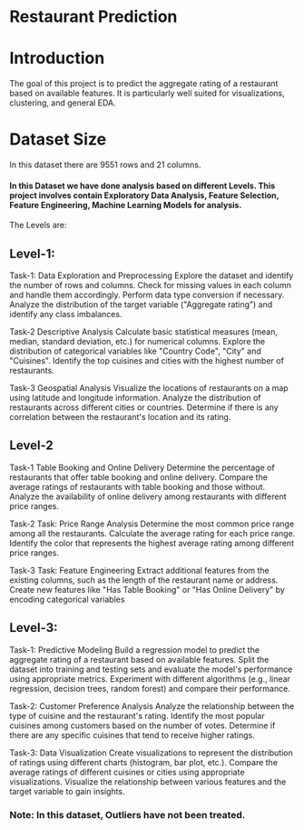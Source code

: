 # Restaurant Prediction

# Introduction
The goal of this project is to predict the aggregate rating of a restaurant based on available features. It is particularly well suited for visualizations, clustering, and general EDA.

# Dataset Size
In this dataset there are 9551 rows  and 21 columns.

#### In this Dataset we have done analysis based on different Levels. This project involves contain Exploratory Data Analysis, Feature Selection, Feature Engineering, Machine Learning Models for analysis. 
The Levels are:

## Level-1:
Task-1: 
Data Exploration and Preprocessing
Explore the dataset and identify the number of rows and columns.
Check for missing values in each column and handle them accordingly.
Perform data type conversion if necessary.
Analyze the distribution of the target variable ("Aggregate rating") and identify any class imbalances.

Task-2
Descriptive Analysis
Calculate basic statistical measures (mean, median, standard deviation, etc.) for numerical columns.
Explore the distribution of categorical variables like "Country Code", "City" and "Cuisines".
Identify the top cuisines and cities with the highest number of restaurants.

Task-3
Geospatial Analysis
Visualize the locations of restaurants on a map using latitude and longitude information.
Analyze the distribution of restaurants across different cities or countries.
Determine if there is any correlation between the restaurant's location and its rating.

## Level-2
Task-1
Table Booking and Online Delivery
Determine the percentage of restaurants that offer table booking and online delivery.
Compare the average ratings of restaurants with table booking and those without.
Analyze the availability of online delivery among restaurants with different price ranges.

Task-2
Task: Price Range Analysis
Determine the most common price range among all the restaurants.
Calculate the average rating for each price range.
Identify the color that represents the highest average rating among different price ranges.

Task-3
Task: Feature Engineering
Extract additional features from the existing columns, such as the length of the restaurant name or address.
Create new features like "Has Table Booking" or "Has Online Delivery" by encoding categorical variables

## Level-3:

Task-1: Predictive Modeling
Build a regression model to predict the aggregate rating of a restaurant based on available features.
Split the dataset into training and testing sets and evaluate the model's performance using appropriate metrics.
Experiment with different algorithms (e.g., linear regression, decision trees, random forest) and compare their performance.

Task-2: Customer Preference Analysis
Analyze the relationship between the type of cuisine and the restaurant's rating.
Identify the most popular cuisines among customers based on the number of votes.
Determine if there are any specific cuisines that tend to receive higher ratings.

Task-3: Data Visualization
Create visualizations to represent the distribution of ratings using different charts (histogram, bar plot, etc.).
Compare the average ratings of different cuisines or cities using appropriate visualizations.
Visualize the relationship between various features and the target variable to gain insights.

### Note: In this dataset, Outliers have not been treated.
